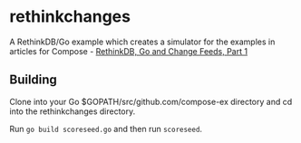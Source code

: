# rethinkchanges

A RethinkDB/Go example which creates a simulator for the examples in articles for Compose - 
[RethinkDB, Go and Change Feeds, Part 1](https://blog.compose.io/go-rethinkdb-and-change-feeds-part-1/)

## Building

Clone into your Go $GOPATH/src/github.com/compose-ex directory and cd into the rethinkchanges directory.

Run `go build scoreseed.go` and then run `scoreseed`.


